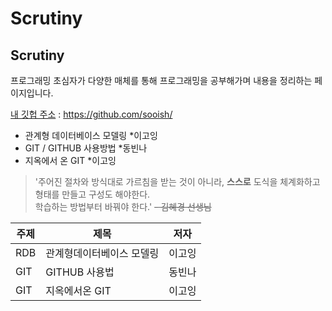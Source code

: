 # Scrutiny
## Scrutiny

프로그래밍 초심자가 다양한 매체를 통해 프로그래밍을 공부해가며 내용을 정리하는 페이지입니다.

[내 깃헙 주소](https://github.com/sooish/) : https://github.com/sooish/

* 관계형 데이터베이스 모델링 
   *이고잉 
* GIT / GITHUB 사용방법 
   *동빈나
 * 지옥에서 온 GIT
   *이고잉  
>  '주어진 절차와 방식대로 가르침을 받는 것이 아니라, **스스로** 도식을 체계화하고 형태를 만들고 구성도 해야한다.      
학습하는 방법부터 바꿔야 한다.' ~~- 김혜경 선생님~~ 


주제|제목|저자
---|---|---|
RDB|관계형데이터베이스 모델링|이고잉|
GIT|GITHUB 사용법|동빈나|
GIT|지옥에서온 GIT| 이고잉|

